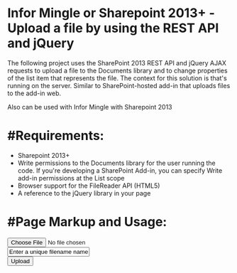 # Infor Mingle or Sharepoint 2013+ - Upload a file by using the REST API and jQuery


 The following project uses the SharePoint 2013 REST API and jQuery AJAX requests to upload a file to the Documents library and to change properties of the list item that represents the file. The context for this solution is that's running on the server. Similar to SharePoint-hosted add-in that uploads files to the add-in web. 
 
 Also can be used with Infor Mingle with Sharepoint 2013
 
#Requirements:
 ===========================
 - Sharepoint 2013+
 - Write permissions to the Documents library for the user running the code. If you're developing a SharePoint Add-in, you can specify Write add-in permissions at the List scope
 - Browser support for the FileReader API (HTML5)
 - A reference to the jQuery library in your page
    <script src="https://ajax.aspnetcdn.com/ajax/jQuery/jquery-1.9.1.min.js" type="text/javascript"></script>
	
	
#Page Markup and Usage:
=============================
<input id="getFile" type="file"/><br />
<input id="displayFileName" type="text" value="Enter a unique filename name" /><br />
<input id="addFileButton" type="button" value="Upload" onclick="uploadFile()"/>
